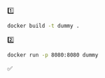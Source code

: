 :one:
```bash
docker build -t dummy .
```
:two:
```bash
docker run -p 8080:8080 dummy
```
:white_check_mark: